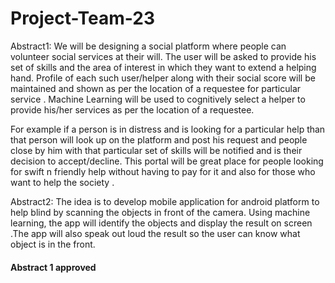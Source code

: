 # Project-Team-23

Abstract1: 
We will be designing a social platform where people can volunteer social services at their will. The user will be asked to provide his set of skills and the area of interest in which they want to extend a helping hand. Profile of each  such user/helper along with their social score will be maintained and shown as per the location of a requestee for particular service .
Machine Learning will be used to cognitively select a helper to provide his/her services as per the location of a requestee.

For example if a person is in distress and is looking for a particular help than that person will look up on the platform and post his request and people close by him with that particular set of skills will be notified and is their decision to accept/decline. 
This portal will be great place for people looking for swift n friendly help without having to pay for it  and also for those who  want to help the society .

Abstract2:
The idea is to develop mobile application for android platform to help blind by  scanning the objects in front of the camera. Using machine learning, the app will identify the objects and display the result on screen .The app will also speak out loud the result so the user can know what object is in the front. 


#### Abstract 1 approved
